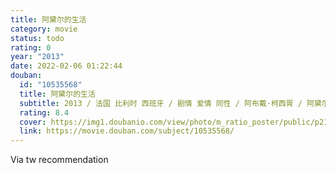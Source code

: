 ```yaml
---
title: 阿黛尔的生活
category: movie
status: todo
rating: 0
year: "2013"
date: 2022-02-06 01:22:44
douban:
  id: "10535568"
  title: 阿黛尔的生活
  subtitle: 2013 / 法国 比利时 西班牙 / 剧情 爱情 同性 / 阿布戴·柯西胥 / 阿黛尔·艾克萨勒霍布洛斯 蕾雅·赛杜
  rating: 8.4
  cover: https://img1.doubanio.com/view/photo/m_ratio_poster/public/p2162563238.jpg
  link: https://movie.douban.com/subject/10535568/
---
```


Via tw recommendation 
